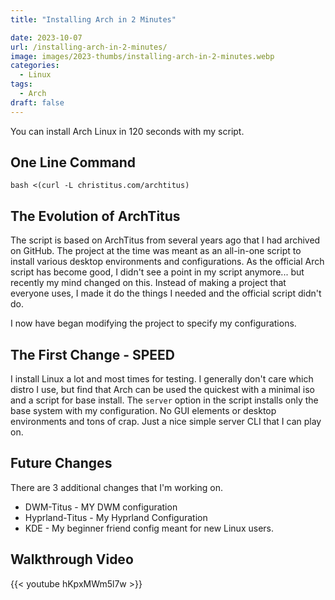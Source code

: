 ```yaml
---
title: "Installing Arch in 2 Minutes"

date: 2023-10-07
url: /installing-arch-in-2-minutes/
image: images/2023-thumbs/installing-arch-in-2-minutes.webp
categories:
  - Linux
tags:
  - Arch
draft: false
---
```

You can install Arch Linux in 120 seconds with my script. 
<!--more-->

## One Line Command

```
bash <(curl -L christitus.com/archtitus)
```

## The Evolution of ArchTitus

The script is based on ArchTitus from several years ago that I had archived on GitHub. The project at the time was meant as an all-in-one script to install various desktop environments and configurations. As the official Arch script has become good, I didn't see a point in my script anymore... but recently my mind changed on this. Instead of making a project that everyone uses, I made it do the things I needed and the official script didn't do.

I now have began modifying the project to specify my configurations.

## The First Change - SPEED

I install Linux a lot and most times for testing. I generally don't care which distro I use, but find that Arch can be used the quickest with a minimal iso and a script for base install. The `server` option in the script installs only the base system with my configuration. No GUI elements or desktop environments and tons of crap. Just a nice simple server CLI that I can play on. 

## Future Changes

There are 3 additional changes that I'm working on. 

- DWM-Titus - MY DWM configuration
- Hyprland-Titus - My Hyprland Configuration
- KDE - My beginner friend config meant for new Linux users. 

## Walkthrough Video

{{< youtube hKpxMWm5l7w >}}

